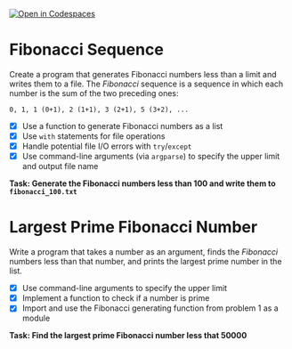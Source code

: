 [![Open in Codespaces](https://classroom.github.com/assets/launch-codespace-2972f46106e565e64193e422d61a12cf1da4916b45550586e14ef0a7c637dd04.svg)](https://classroom.github.com/open-in-codespaces?assignment_repo_id=16313284)
# Fibonacci Sequence

Create a program that generates Fibonacci numbers less than a limit and writes them to a file. The _Fibonacci_ sequence is a sequence in which each number is the sum of the two preceding ones: 

```
0, 1, 1 (0+1), 2 (1+1), 3 (2+1), 5 (3+2), ...
```

- [x] Use a function to generate Fibonacci numbers as a list
- [x] Use `with` statements for file operations
- [x] Handle potential file I/O errors with `try`/`except`
- [x] Use command-line arguments (via `argparse`) to specify the upper limit and output file name
 
**Task: Generate the Fibonacci numbers less than 100 and write them to `fibonacci_100.txt`**

# Largest Prime Fibonacci Number

Write a program that takes a number as an argument, finds the *Fibonacci* numbers less than that number, and prints the largest prime number in the list. 

- [x] Use command-line arguments to specify the upper limit 
- [x] Implement a function to check if a number is prime
- [x] Import and use the Fibonacci generating function from problem 1 as a module
 
**Task: Find the largest prime Fibonacci number less that 50000**
